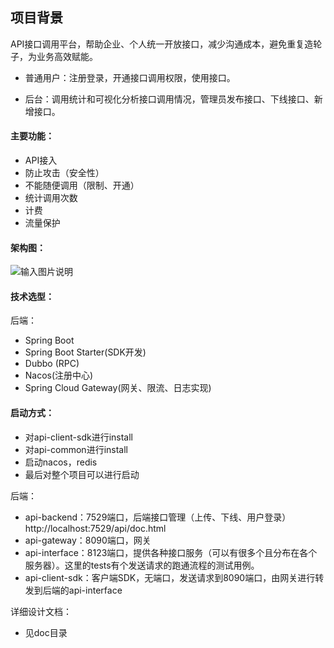 ## 项目背景

API接口调用平台，帮助企业、个人统一开放接口，减少沟通成本，避免重复造轮子，为业务高效赋能。

- 普通用户：注册登录，开通接口调用权限，使用接口。

- 后台：调用统计和可视化分析接口调用情况，管理员发布接口、下线接口、新增接口。

#### 主要功能：

- API接入
- 防止攻击（安全性） 
- 不能随便调用（限制、开通） 
- 统计调用次数 
- 计费 
- 流量保护

#### 架构图：
![输入图片说明](src/test/java/com/api/project/service/image.png)

#### 技术选型：

后端：

- Spring Boot
- Spring Boot Starter(SDK开发)
- Dubbo (RPC)
- Nacos(注册中心)
- Spring Cloud Gateway(网关、限流、日志实现)

#### 启动方式：
- 对api-client-sdk进行install
- 对api-common进行install
- 启动nacos，redis
- 最后对整个项目可以进行启动

后端：

- api-backend：7529端口，后端接口管理（上传、下线、用户登录）http://localhost:7529/api/doc.html
- api-gateway：8090端口，网关
- api-interface：8123端口，提供各种接口服务（可以有很多个且分布在各个服务器）。这里的tests有个发送请求的跑通流程的测试用例。
- api-client-sdk：客户端SDK，无端口，发送请求到8090端口，由网关进行转发到后端的api-interface

详细设计文档：

- 见doc目录
